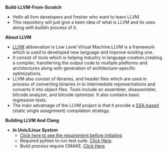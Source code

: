 **Build-LLVM-From-Scratch**
- Hello all llvm developers and fresher who want to learn LLVM.
- This repository will just give a keen idea of what is LLVM and its uses along with buildin process of it.

**About LLVM**
- [LLVM](https://llvm.org/) abbrevation is Low Level Virtual Machine.LLVM is a framework which is used to developed new language and improve existing     one.
- It consist of tools which is helping industry in language creation,creating a compiler, transferring the output code to multiple platforms and           architectures along with generation of architecture-specific optimizations.
- LLVM also consist of libraries, and header files which are used in process of converting binaries in to intermediate representations and converts it     into object files. Tools include an assembler, disassembler, bitcode analyzer, and bitcode optimizer. It also contains basic regression tests.
- The main advatnage of the LLVM project is that it provide a [SSA-based](https://en.wikipedia.org/wiki/Static_single_assignment_form)  (static single     assignment) compilation strategy.

**Building LLVM And Clang**
- ***In Unix/Linux System***</br>
    - [Click here to see the requirement before initiating](https://llvm.org/docs/GettingStarted.html#requirements)
    - Required pyhton to run test suite. [Click Here](https://www.python.org/downloads/).
    - Build process require CMAKE. [Click Here](https://cmake.org/download/)


